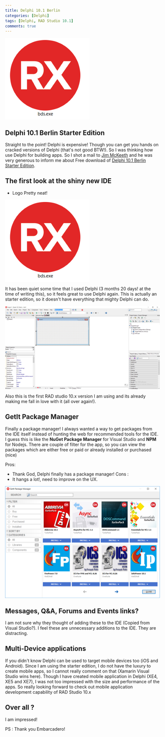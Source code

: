 ```yaml
---
title: Delphi 10.1 Berlin
categories: [Delphi]
tags: [Delphi, RAD Studio 10.1]
comments: true
---
```

<div>
	<img align="middle" src="/img/logo_IDE.png" >
</div>


Delphi 10.1 Berlin Starter Edition
------------
Straight to the point! Delphi is expensive! Though you can get you hands on cracked versions of
Delphi (that's not good BTW!). So I was thinking how use Delphi for building apps. So I shot a mail to [Jim McKeeth](http://delphi.org/) and he was very generous to inform me about 
Free download of [Delphi 10.1 Berlin Starter Edition](https://www.embarcadero.com/products/delphi/starter/promotional-download).


The first look at the shiny new IDE
------------
* Logo
Pretty neat!

<div>
	<img align="middle" src="/img/logo_IDE.png" >
</div>

It has been quiet some time that I used Delphi (3 months 20 days! at the time of writing this),
so it feels great to use Delphi again.
This is actually an starter edition, so it doesn't have everything that mighty Delphi can do.

<div>
	<img align="middle" src="/img/app.png" >
</div>

Also this is the first RAD studio 10.x version I am using and its already making me fall in love with it (all over again!).

GetIt Package Manager
------------
Finally a package manager! I always wanted a way to get packages from the IDE itself instead of hunting the web for recommended tools for the IDE. I guess this is like the **NuGet Package Manager** for Visual Studio and **NPM** for Nodejs.
There are couple of filter for the app, so you can view the packages which are either free or paid or already installed or purchased (nice)

Pros: 
 * Thank God, Delphi finally has a package manager!
Cons :
 * It hangs a lot!, need to improve on the UX.

<div>
	<img align="middle" src="/img/package.png" >
</div>

Messages, Q&A, Forums and Events links?
------------
I am not sure why they thought of adding these to the IDE (Copied from Visual Studio?).
I feel these are unnecessary additions to the IDE. They are distracting.

Multi-Device applications
------------
If you didn't know Delphi can be used to target mobile devices too (iOS and Android).
Since I am using the starter edition, I do not have the luxury to create mobile apps, so I cannot really comment on that (Xamarin Visual Studio wins here).
Though I have created mobile application in Delphi (XE4, XE5 and XE7), I was not too impressed
with the size and performance of the apps. 
So really looking forward to check out mobile application development capability of RAD Studio 10.x

Over all ?
------------
I am impressed!


PS : Thank you Embarcadero!
